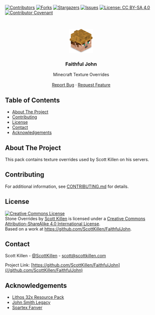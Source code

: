 <!--
*** Thanks for checking out this README Template. If you have a suggestion that would
*** make this better, please fork the repo and create a pull request or simply open
*** an issue with the tag "enhancement".
*** Thanks again! Now go create something AMAZING! :D
-->

<!-- PROJECT SHIELDS -->
<!--
*** I'm using markdown "reference style" links for readability.
*** Reference links are enclosed in brackets [ ] instead of parentheses ( ).
*** See the bottom of this document for the declaration of the reference variables
*** for contributors-url, forks-url, etc. This is an optional, concise syntax you may use.
*** https://www.markdownguide.org/basic-syntax/#reference-style-links
-->
[![Contributors][contributors-shield]][contributors-url]
[![Forks][forks-shield]][forks-url]
[![Stargazers][stars-shield]][stars-url]
[![Issues][issues-shield]][issues-url]
[![License: CC BY-SA 4.0][license-shield]][license-url]
[![Contributor Covenant][code-of-conduct-shield]][code-of-conduct-url]

<!-- PROJECT LOGO -->
<br />
<p align="center">
  <a href="//github.com/ScottKillen/FaithfulJohn">
    <img src="source/pack.png" alt="Logo" width="80" height="80">
  </a>

  <h3 align="center">Faithful John</h3>

  <p align="center">
    Minecraft Texture Overrides
    <br />
    <br />
    <a href="//github.com/ScottKillen/FaithfulJohn/issues">Report Bug</a>
    ·
    <a href="//github.com/ScottKillen/FaithfulJohn/issues">Request Feature</a>
  </p>
</p>

<!-- TABLE OF CONTENTS -->
<!-- omit in toc -->
## Table of Contents

- [About The Project](#about-the-project)
- [Contributing](#contributing)
- [License](#license)
- [Contact](#contact)
- [Acknowledgements](#acknowledgements)

<!-- ABOUT THE PROJECT -->
## About The Project

This pack contains texture overrides used by Scott Killen on his servers.

<!-- CONTRIBUTING -->
## Contributing

For additional information, see [CONTRIBUTING.md][contributing-url] for details.

<!-- LICENSE -->
## License

<!-- markdownlint-disable MD013 -->
<a rel="license" href="//creativecommons.org/licenses/by-sa/4.0/"><img alt="Creative Commons License" style="border-width:0" src="https://i.creativecommons.org/l/by-sa/4.0/88x31.png" /></a><br /><span xmlns:dct="//purl.org/dc/terms/" property="dct:title">Stone Overrides</span> by <a xmlns:cc="//creativecommons.org/ns#" href="//github.com/ScottKillen" property="cc:attributionName" rel="cc:attributionURL">Scott Killen</a> is licensed under a <a rel="license" href="//creativecommons.org/licenses/by-sa/4.0/">Creative Commons Attribution-ShareAlike 4.0 International License</a>.<br />Based on a work at <a xmlns:dct="//purl.org/dc/terms/" href="//github.com/ScottKillen/FaithfulJohn" rel="dct:source"><https://github.com/ScottKillen/FaithfulJohn></a>.
<!-- markdownlint-enable MD013 -->

<!-- CONTACT -->
## Contact

Scott Killen - [@ScottKillen](https://twitter.com/ScottKillen) - scott@scottkillen.com

Project Link: [https://github.com/ScottKillen/FaithfulJohn](//github.com/ScottKillen/FaithfulJohn)

<!-- ACKNOWLEDGEMENTS -->
## Acknowledgements

- [Lithos 32x Resource Pack](//www.curseforge.com/minecraft/texture-packs/lithos-core-32x-1-6-1-11-complete)
- [John Smith Legacy](//john-smith-modded.github.io)
- [Soartex Fanver](//soartex.net)

<!-- MARKDOWN LINKS & IMAGES -->
<!-- https://www.markdownguide.org/basic-syntax/#reference-style-links -->
[contributors-shield]: https://img.shields.io/github/contributors/ScottKillen/FaithfulJohn.svg?style=flat-square
[contributors-url]: //github.com/ScottKillen/FaithfulJohn/graphs/contributors
[forks-shield]: https://img.shields.io/github/forks/ScottKillen/FaithfulJohn.svg?style=flat-square
[forks-url]: //github.com/ScottKillen/FaithfulJohn/network/members
[stars-shield]: https://img.shields.io/github/stars/ScottKillen/FaithfulJohn.svg?style=flat-square
[stars-url]: //github.com/ScottKillen/FaithfulJohn/stargazers
[issues-shield]: https://img.shields.io/github/issues/ScottKillen/FaithfulJohn.svg?style=flat-square
[issues-url]: //github.com/ScottKillen/FaithfulJohn/issues
[license-shield]: https://img.shields.io/github/license/ScottKillen/FaithfulJohn.svg?style=flat-square
[license-url]: //github.com/ScottKillen/FaithfulJohn/blob/master/LICENSE.md
[code-of-conduct-shield]: https://img.shields.io/badge/Contributor%20Covenant-v2.0%20adopted-ff69b4.svg?style=flat-square
[code-of-conduct-url]: //github.com/ScottKillen/FaithfulJohn/blob/master/CODE_OF_CONDUCT.md
[contributing-url]: //github.com/ScottKillen/FaithfulJohn/blob/master/CONTRIBUTING.md
